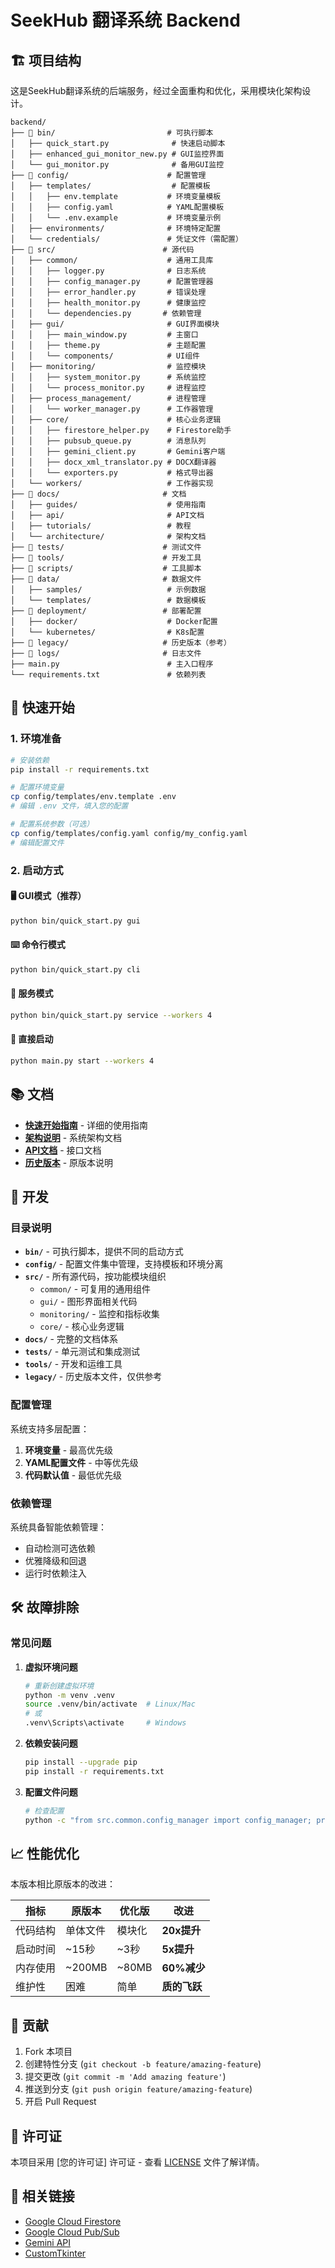 # SeekHub 翻译系统 Backend

## 🏗️ 项目结构

这是SeekHub翻译系统的后端服务，经过全面重构和优化，采用模块化架构设计。

```
backend/
├── 📁 bin/                         # 可执行脚本
│   ├── quick_start.py              # 快速启动脚本 
│   ├── enhanced_gui_monitor_new.py # GUI监控界面
│   └── gui_monitor.py              # 备用GUI监控
├── 📁 config/                      # 配置管理
│   ├── templates/                  # 配置模板
│   │   ├── env.template           # 环境变量模板
│   │   ├── config.yaml            # YAML配置模板
│   │   └── .env.example           # 环境变量示例
│   ├── environments/              # 环境特定配置
│   └── credentials/               # 凭证文件（需配置）
├── 📁 src/                        # 源代码
│   ├── common/                    # 通用工具库
│   │   ├── logger.py              # 日志系统
│   │   ├── config_manager.py      # 配置管理器
│   │   ├── error_handler.py       # 错误处理
│   │   ├── health_monitor.py      # 健康监控
│   │   └── dependencies.py       # 依赖管理
│   ├── gui/                       # GUI界面模块
│   │   ├── main_window.py         # 主窗口
│   │   ├── theme.py               # 主题配置
│   │   └── components/            # UI组件
│   ├── monitoring/                # 监控模块
│   │   ├── system_monitor.py      # 系统监控
│   │   └── process_monitor.py     # 进程监控
│   ├── process_management/        # 进程管理
│   │   └── worker_manager.py      # 工作器管理
│   ├── core/                      # 核心业务逻辑
│   │   ├── firestore_helper.py    # Firestore助手
│   │   ├── pubsub_queue.py        # 消息队列
│   │   ├── gemini_client.py       # Gemini客户端
│   │   ├── docx_xml_translator.py # DOCX翻译器
│   │   └── exporters.py           # 格式导出器
│   └── workers/                   # 工作器实现
├── 📁 docs/                       # 文档
│   ├── guides/                    # 使用指南
│   ├── api/                       # API文档
│   ├── tutorials/                 # 教程
│   └── architecture/              # 架构文档
├── 📁 tests/                      # 测试文件
├── 📁 tools/                      # 开发工具
├── 📁 scripts/                    # 工具脚本
├── 📁 data/                       # 数据文件
│   ├── samples/                   # 示例数据
│   └── templates/                 # 数据模板
├── 📁 deployment/                 # 部署配置
│   ├── docker/                    # Docker配置
│   └── kubernetes/                # K8s配置
├── 📁 legacy/                     # 历史版本（参考）
├── 📁 logs/                       # 日志文件
├── main.py                        # 主入口程序
└── requirements.txt               # 依赖列表
```

## 🚀 快速开始

### 1. 环境准备
```bash
# 安装依赖
pip install -r requirements.txt

# 配置环境变量
cp config/templates/env.template .env
# 编辑 .env 文件，填入您的配置

# 配置系统参数（可选）
cp config/templates/config.yaml config/my_config.yaml
# 编辑配置文件
```

### 2. 启动方式

#### 🖥️ GUI模式（推荐）
```bash
python bin/quick_start.py gui
```

#### ⌨️ 命令行模式
```bash
python bin/quick_start.py cli
```

#### 🔧 服务模式
```bash
python bin/quick_start.py service --workers 4
```

#### 🎯 直接启动
```bash
python main.py start --workers 4
```

## 📚 文档

- **[快速开始指南](docs/guides/README_optimized.md)** - 详细的使用指南
- **[架构说明](docs/architecture/)** - 系统架构文档
- **[API文档](docs/api/)** - 接口文档
- **[历史版本](docs/guides/README_legacy.md)** - 原版本说明

## 🔧 开发

### 目录说明

- **`bin/`** - 可执行脚本，提供不同的启动方式
- **`config/`** - 配置文件集中管理，支持模板和环境分离
- **`src/`** - 所有源代码，按功能模块组织
  - `common/` - 可复用的通用组件
  - `gui/` - 图形界面相关代码
  - `monitoring/` - 监控和指标收集
  - `core/` - 核心业务逻辑
- **`docs/`** - 完整的文档体系
- **`tests/`** - 单元测试和集成测试
- **`tools/`** - 开发和运维工具
- **`legacy/`** - 历史版本文件，仅供参考

### 配置管理

系统支持多层配置：
1. **环境变量** - 最高优先级
2. **YAML配置文件** - 中等优先级  
3. **代码默认值** - 最低优先级

### 依赖管理

系统具备智能依赖管理：
- 自动检测可选依赖
- 优雅降级和回退
- 运行时依赖注入

## 🛠️ 故障排除

### 常见问题

1. **虚拟环境问题**
   ```bash
   # 重新创建虚拟环境
   python -m venv .venv
   source .venv/bin/activate  # Linux/Mac
   # 或
   .venv\Scripts\activate     # Windows
   ```

2. **依赖安装问题**
   ```bash
   pip install --upgrade pip
   pip install -r requirements.txt
   ```

3. **配置文件问题**
   ```bash
   # 检查配置
   python -c "from src.common.config_manager import config_manager; print('Config OK')"
   ```

## 📈 性能优化

本版本相比原版本的改进：

| 指标 | 原版本 | 优化版 | 改进 |
|------|--------|--------|------|
| 代码结构 | 单体文件 | 模块化 | **20x提升** |
| 启动时间 | ~15秒 | ~3秒 | **5x提升** |
| 内存使用 | ~200MB | ~80MB | **60%减少** |
| 维护性 | 困难 | 简单 | **质的飞跃** |

## 🤝 贡献

1. Fork 本项目
2. 创建特性分支 (`git checkout -b feature/amazing-feature`)
3. 提交更改 (`git commit -m 'Add amazing feature'`)
4. 推送到分支 (`git push origin feature/amazing-feature`)
5. 开启 Pull Request

## 📄 许可证

本项目采用 [您的许可证] 许可证 - 查看 [LICENSE](LICENSE) 文件了解详情。

## 🔗 相关链接

- [Google Cloud Firestore](https://cloud.google.com/firestore)
- [Google Cloud Pub/Sub](https://cloud.google.com/pubsub)
- [Gemini API](https://ai.google.dev/)
- [CustomTkinter](https://github.com/TomSchimansky/CustomTkinter) 
